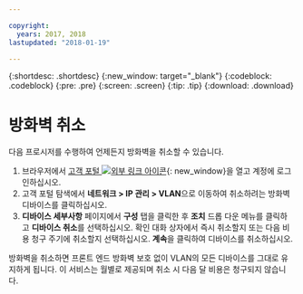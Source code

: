 ```yaml
---

copyright:
  years: 2017, 2018
lastupdated: "2018-01-19"

---
```


{:shortdesc: .shortdesc}
{:new_window: target="_blank"}
{:codeblock: .codeblock}
{:pre: .pre}
{:screen: .screen}
{:tip: .tip}
{:download: .download}

# 방화벽 취소

다음 프로시저를 수행하여 언제든지 방화벽을 취소할 수 있습니다.

1. 브라우저에서 [고객 포털 ![외부 링크 아이콘](../../icons/launch-glyph.svg "외부 링크 아이콘")](https://control.softlayer.com/){: new_window}을 열고 계정에 로그인하십시오.
2. 고객 포털 탐색에서 **네트워크 > IP 관리 > VLAN**으로 이동하여 취소하려는 방화벽 디바이스를 클릭하십시오.
3. **디바이스 세부사항** 페이지에서 **구성** 탭을 클릭한 후 **조치** 드롭 다운 메뉴를 클릭하고 **디바이스 취소**를 선택하십시오. 확인 대화 상자에서 즉시 취소할지 또는 다음 비용 청구 주기에 취소할지 선택하십시오. **계속**을 클릭하여 디바이스를 취소하십시오. 

방화벽을 취소하면 프론트 엔드 방화벽 보호 없이 VLAN의 모든 디바이스를 그대로 유지하게 됩니다. 이 서비스는 월별로 제공되며 취소 시 다음 달 비용은 청구되지 않습니다.
